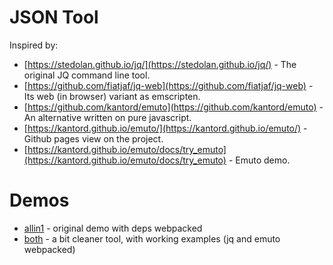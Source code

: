 # JSON Tool

Inspired by:

* [https://stedolan.github.io/jq/](https://stedolan.github.io/jq/) - The original JQ command line tool.
* [https://github.com/fiatjaf/jq-web](https://github.com/fiatjaf/jq-web) - Its web (in browser) variant as emscripten.
* [https://github.com/kantord/emuto](https://github.com/kantord/emuto) - An alternative written on pure javascript.
* [https://kantord.github.io/emuto/](https://kantord.github.io/emuto/) - Github pages view on the project.
* [https://kantord.github.io/emuto/docs/try_emuto](https://kantord.github.io/emuto/docs/try_emuto) - Emuto demo.

# Demos 

* [allin1](allin1.html) - original demo with deps webpacked
* [both](both.html) - a bit cleaner tool, with working examples (jq and emuto webpacked)


